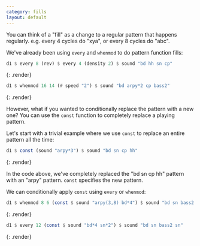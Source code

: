 ```yaml
---
category: fills
layout: default
---
```



You can think of a "fill" as a change to a regular pattern that happens
regularly. e.g. every 4 cycles do "xya", or every 8 cycles do "abc".

We've already been using `every` and `whenmod` to do pattern function fills:

~~~haskell
d1 $ every 8 (rev) $ every 4 (density 2) $ sound "bd hh sn cp"
~~~
{: .render}
~~~haskell
d1 $ whenmod 16 14 (# speed "2") $ sound "bd arpy*2 cp bass2"
~~~
{: .render}

However, what if you wanted to conditionally replace the pattern with a new one?
You can use the `const` function to completely replace a playing pattern.

Let's start with a trivial example where we use `const` to replace an entire
pattern all the time:

~~~haskell
d1 $ const (sound "arpy*3") $ sound "bd sn cp hh"
~~~
{: .render}

In the code above, we've completely replaced the "bd sn cp hh" pattern with
an "arpy" pattern. `const` specifies the new pattern.

We can conditionally apply `const` using `every` or `whenmod`:

~~~haskell
d1 $ whenmod 8 6 (const $ sound "arpy(3,8) bd*4") $ sound "bd sn bass2 sn"
~~~
{: .render}
~~~haskell
d1 $ every 12 (const $ sound "bd*4 sn*2") $ sound "bd sn bass2 sn"
~~~
{: .render}
